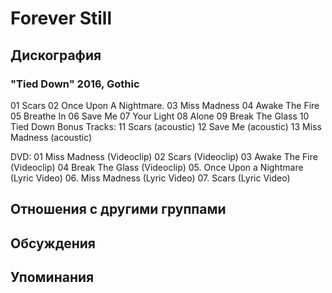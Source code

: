 # Forever Still



## Дискография

### "Tied Down" 2016, Gothic

01 Scars 
02 Once Upon A Nightmare.
03 Miss Madness 
04 Awake The Fire 
05 Breathe In
06 Save Me
07 Your Light
08 Alone
09 Break The Glass 
10 Tied Down
Bonus Tracks:
11 Scars (acoustic) 
12 Save Me (acoustic) 
13 Miss Madness (acoustic) 

DVD:
01 Miss Madness (Videoclip)
02 Scars (Videoclip)
03 Awake The Fire (Videoclip)
04 Break The Glass (Videoclip)
05. Once Upon a Nightmare (Lyric Video)
06. Miss Madness (Lyric Video)
07. Scars (Lyric Video)


## Отношения с другими группами


## Обсуждения


## Упоминания

